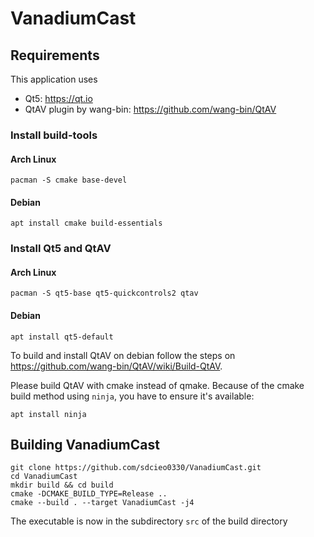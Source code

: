 # VanadiumCast

## Requirements

This application uses
- Qt5: https://qt.io
- QtAV plugin by wang-bin: https://github.com/wang-bin/QtAV

### Install build-tools
#### Arch Linux
```
pacman -S cmake base-devel
```

#### Debian
```
apt install cmake build-essentials
```

### Install Qt5 and QtAV
#### Arch Linux
```
pacman -S qt5-base qt5-quickcontrols2 qtav
```

#### Debian
```
apt install qt5-default
```

To build and install QtAV on debian follow the steps on https://github.com/wang-bin/QtAV/wiki/Build-QtAV.

Please build QtAV with cmake instead of qmake. Because of the cmake build method using ``ninja``, you have to ensure it's available:
```
apt install ninja
```

## Building VanadiumCast
```
git clone https://github.com/sdcieo0330/VanadiumCast.git
cd VanadiumCast
mkdir build && cd build
cmake -DCMAKE_BUILD_TYPE=Release ..
cmake --build . --target VanadiumCast -j4
```

The executable is now in the subdirectory ``src`` of the build directory
